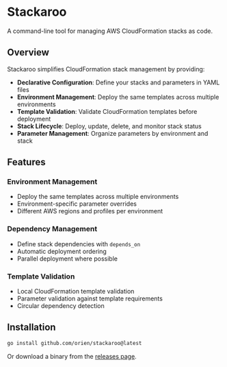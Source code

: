 # Stackaroo

A command-line tool for managing AWS CloudFormation stacks as code.

## Overview

Stackaroo simplifies CloudFormation stack management by providing:

- **Declarative Configuration**: Define your stacks and parameters in YAML files
- **Environment Management**: Deploy the same templates across multiple environments
- **Template Validation**: Validate CloudFormation templates before deployment
- **Stack Lifecycle**: Deploy, update, delete, and monitor stack status
- **Parameter Management**: Organize parameters by environment and stack

## Features

### Environment Management
- Deploy the same templates across multiple environments
- Environment-specific parameter overrides
- Different AWS regions and profiles per environment

### Dependency Management

- Define stack dependencies with `depends_on`
- Automatic deployment ordering
- Parallel deployment where possible

### Template Validation

- Local CloudFormation template validation
- Parameter validation against template requirements
- Circular dependency detection

## Installation

```bash
go install github.com/orien/stackaroo@latest
```

Or download a binary from the [releases page](https://github.com/orien/stackaroo/releases).
